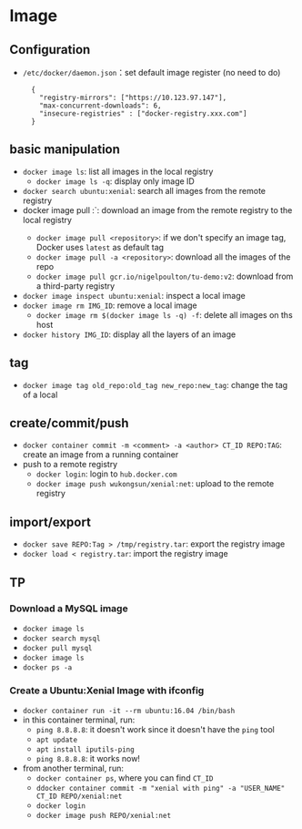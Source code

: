 # Image
## Configuration
- `/etc/docker/daemon.json`：set default image register (no need to do)

        {
          "registry-mirrors": ["https://10.123.97.147"],  
          "max-concurrent-downloads": 6,
          "insecure-registries" : ["docker-registry.xxx.com"] 
        }
    


## basic manipulation
- `docker image ls`: list all images in the local registry
  - `docker image ls -q`: display only image ID 
- `docker search ubuntu:xenial`: search all images from the remote registry
- docker image pull <repository>:<tag>`: download an image from the remote registry to the local registry
  - `docker image pull <repository>`: if we don't specify an image tag, Docker uses `latest` as default tag
  - `docker image pull -a <repository>`: download all the images of the repo  
  - `docker image pull gcr.io/nigelpoulton/tu-demo:v2`: download from a third-party registry
- `docker image inspect ubuntu:xenial`: inspect a local image
- `docker image rm IMG_ID`: remove a local image
  - `docker image rm $(docker image ls -q) -f`: delete all images on ths host
- `docker history IMG_ID`: display all the layers of an image


## tag
- `docker image tag old_repo:old_tag new_repo:new_tag`: change the tag of a local


## create/commit/push
- `docker container commit -m <comment> -a <author> CT_ID REPO:TAG`: create an image from a running container
- push to a remote registry
  - `docker login`: login to `hub.docker.com`
  - `docker image push wukongsun/xenial:net`: upload to the remote registry 


## import/export
- `docker save REPO:Tag > /tmp/registry.tar`: export the registry image
- `docker load < registry.tar`: import the registry image


## TP
### Download a MySQL image
- `docker image ls`
- `docker search mysql`
- `docker pull mysql`
- `docker image ls`
- `docker ps -a`

### Create a Ubuntu:Xenial Image with ifconfig
- `docker container run -it --rm ubuntu:16.04 /bin/bash`
- in this container terminal, run:
  - `ping 8.8.8.8`: it doesn't work since it doesn't have the `ping` tool
  - `apt update`
  - `apt install iputils-ping`
  - `ping 8.8.8.8`: it works now!
- from another terminal, run:
  - `docker container ps`, where you can find `CT_ID`
  - `ddocker container commit -m "xenial with ping" -a "USER_NAME" CT_ID REPO/xenial:net`
  - `docker login`
  - `docker image push REPO/xenial:net`
